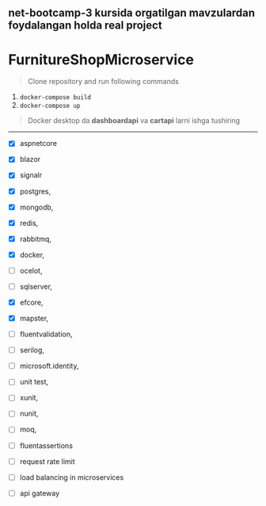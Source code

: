 ## net-bootcamp-3 kursida orgatilgan mavzulardan foydalangan holda real project

# FurnitureShopMicroservice



> Clone repository and run following commands

1. ```docker-compose build ```
2. ```docker-compose up ```

> Docker desktop da __dashboardapi__ va __cartapi__ larni ishga tushiring


***


- [x] aspnetcore
- [x] blazor
- [x] signalr
- [x] postgres,
- [x] mongodb,
- [x] redis,
- [x] rabbitmq,
- [x] docker,
- [ ] ocelot,
- [ ] sqlserver,

- [x] efcore,
- [x] mapster,
- [ ] fluentvalidation,
- [ ] serilog,
- [ ] microsoft.identity,

- [ ] unit test,
- [ ] xunit,
- [ ] nunit,
- [ ] moq,
- [ ] fluentassertions 

- [ ] request rate limit
- [ ] load balancing in microservices 
- [ ] api gateway

